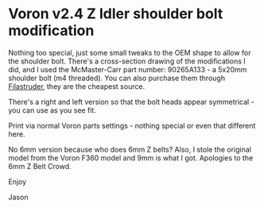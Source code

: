 # Voron v2.4 Z Idler shoulder bolt modification

Nothing too special, just some small tweaks to the OEM shape to allow for the shoulder bolt. There's a cross-section drawing of the modifications I did, and I used the McMaster-Carr part number: 90265A133 - a 5x20mm shoulder bolt (m4 threaded). You can also purchase them through [Filastruder](https://www.filastruder.com/products/shoulder-screws-bolts?_pos=7&_sid=b4b266eda&_ss=r), they are the cheapest source.

There's a right and left version so that the bolt heads appear symmetrical - you can use as you see fit.

Print via normal Voron parts settings - nothing special or even that different here.

No 6mm version because who does 6mm Z belts? Also, I stole the original model from the Voron F360 model and 9mm is what I got. Apologies to the 6mm Z Belt Crowd.

Enjoy

Jason

